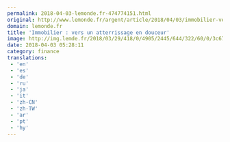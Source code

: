 ```yaml
---
permalink: 2018-04-03-lemonde.fr-474774151.html
original: http://www.lemonde.fr/argent/article/2018/04/03/immobilier-vers-un-atterrissage-en-douceur_5279804_1657007.html
domain: lemonde.fr
title: 'Immobilier : vers un atterrissage en douceur'
image: http://img.lemde.fr/2018/03/29/418/0/4905/2445/644/322/60/0/3c67363_16952-1wpee54.e48y.jpg
date: 2018-04-03 05:28:11
category: finance
translations: 
 - 'en'
 - 'es'
 - 'de'
 - 'ru'
 - 'ja'
 - 'it'
 - 'zh-CN'
 - 'zh-TW'
 - 'ar'
 - 'pt'
 - 'hy'
---
```


